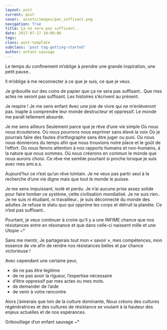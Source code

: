 ```yaml
---
layout: post
current: post
cover:  assets/images/pas_suffisant.png
navigation: True
title: Ça ne sera pas suffisant..
date: 2017-07-27 10:00:00
tags: 
class: post-template
subclass: 'post tag-getting-started'
author: enfant-sauvage
---
```


Le temps du confinement m’oblige à prendre une grande inspiration, une petit pause..

Il m’oblige à me reconnecter à ce que je suis, ce que je veux.

Je gribouille sur des coins de papier que ça ne sera pas suffisant..
Que mes actes ne seront pas suffisant.
Les histoires s’écrivent au présent.  

Je respire !
Je me sens enfant 
Avec une joie de vivre qui ne m’enlèveront pas.
Inapte à comprendre leur monde destructeur et oppressif.
Le monde me paraît tellement absurde.

Je me sens ailleurs 
Seulement parce que je rêve d’une vie simple 
Où nous nous écouterons.
Où nous pourrons nous exprimer sans élevé la voix 
Où je pourrais faire des fautes d’orthographe sans être juger ou puni.
Où nous nous donnerons du temps afin que nous trouvions notre place et le goût de l’effort.
Où nous ferons attention à nos rapports humains et non-humains, à la nature que nous sommes.
Où nous créerons en commun le monde que nous aurons choisi.
Ce rêve me semble pourtant si proche lorsque je suis avec mes ami.e.s.

Aujourd’hui ce n’est qu’un rêve lointain.
Je ne veux pas partir seul à la recherche d’une vie digne mais que tout le monde le puisse.

Je me sens impuissant, isolé et perdu.
Je n’ai aucune prise assez solide pour faire tomber ce système, cette civilisation mondialisé.
Je ne suis rien..
Je ne suis ni étudiant, ni travailleur.. je suis déconnecté du monde des adultes
Je refuse le statu quo qui opprime les corps et détruit la planète.
Ce n’est pas suffisant..

Pourtant, je veux continuer à croire qu’il y a une INFIME chance que nos résistances entre en résonance et que dans celle-ci naissent mille et une Utopie ~° 

Sans me mentir, 
	Je partagerais tout mon « savoir », mes compétences, mon essence de vie afin de rendre nos résistances belles et par chance victorieuse !

Avec cependant une certaine peur, 
- de ne pas être légitime
- de ne pas avoir la rigueur, l’expertise nécessaire
- d’être oppressif par mes actes ou mes mots.
- de demander de l’aide 
- de venir à votre rencontre

Alors j’aimerais que loin de la culture dominante, 
Nous créons des cultures régénératrices et des cultures de résistance se voulant à la hauteur des enjeux actuelles et de nos espérances.

Gribouillage d’un enfant sauvage ~°
